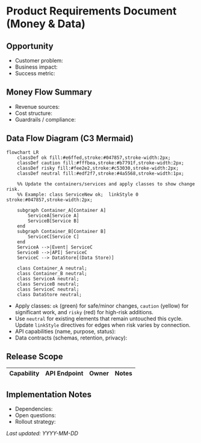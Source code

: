 # Product Requirements Document (Money & Data)

## Opportunity
- Customer problem:
- Business impact:
- Success metric:

## Money Flow Summary
- Revenue sources:
- Cost structure:
- Guardrails / compliance:

## Data Flow Diagram (C3 Mermaid)
```mermaid
flowchart LR
    classDef ok fill:#e6ffed,stroke:#047857,stroke-width:2px;
    classDef caution fill:#fffbea,stroke:#b7791f,stroke-width:2px;
    classDef risky fill:#fee2e2,stroke:#c53030,stroke-width:2px;
    classDef neutral fill:#edf2f7,stroke:#4a5568,stroke-width:1px;

    %% Update the containers/services and apply classes to show change risk.
    %% Example: class ServiceNew ok;  linkStyle 0 stroke:#047857,stroke-width:2px;

    subgraph Container_A[Container A]
        ServiceA[Service A]
        ServiceB[Service B]
    end
    subgraph Container_B[Container B]
        ServiceC[Service C]
    end
    ServiceA -->|Event| ServiceC
    ServiceB -->|API| ServiceC
    ServiceC --> DataStore[(Data Store)]

    class Container_A neutral;
    class Container_B neutral;
    class ServiceA neutral;
    class ServiceB neutral;
    class ServiceC neutral;
    class DataStore neutral;
```
- Apply classes: `ok` (green) for safe/minor changes, `caution` (yellow) for significant work, and `risky` (red) for high-risk additions.
- Use `neutral` for existing elements that remain untouched this cycle. Update `linkStyle` directives for edges when risk varies by connection.
- API capabilities (name, purpose, status):
- Data contracts (schemas, retention, privacy):

## Release Scope
| Capability | API Endpoint | Owner | Notes |
|------------|--------------|-------|-------|

## Implementation Notes
- Dependencies:
- Open questions:
- Rollout strategy:

_Last updated: YYYY-MM-DD_

